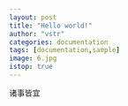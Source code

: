 ```yaml
---
layout: post
title: "Hello world!"
author: "vstr"
categories: documentation
tags: [documentation,sample]
image: 6.jpg
istop: true
---
```


诸事皆宜

